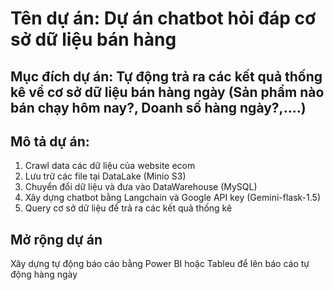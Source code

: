 # Tên dự án: Dự án chatbot hỏi đáp cơ sở dữ liệu bán hàng
## Mục đích dự án: Tự động trả ra các kết quả thống kê về cơ sở dữ liệu bán hàng ngày (Sản phẩm nào bán chạy hôm nay?, Doanh số hàng ngày?,....)
## Mô tả dự án: 
1. Crawl data các dữ liệu của website ecom
2. Lưu trữ các file tại DataLake (Minio S3)
3. Chuyển đổi dữ liệu và đưa vào DataWarehouse (MySQL)
4. Xây dựng chatbot bằng Langchain và Google API key (Gemini-flask-1.5)
5. Query cơ sở dữ liệu để trả ra các kết quả thống kê

## Mở rộng dự án
Xây dựng tự động báo cáo bằng Power BI hoặc Tableu để lên báo cáo tự động hàng ngày
